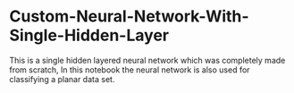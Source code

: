 # Custom-Neural-Network-With-Single-Hidden-Layer
This is a single hidden layered neural network which was completely made from scratch, In this notebook the neural network is also used for classifying a planar data set.
